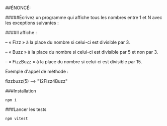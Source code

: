##ÉNONCÉ:

#####Écrivez un programme qui affiche tous les nombres entre 1 et N avec les exceptions suivantes :

####Il affiche :

– « Fizz » à la place du nombre si celui-ci est divisible par 3.

– « Buzz » à la place du nombre si celui-ci est divisible par 5 et non par 3.

– « FizzBuzz » à la place du nombre si celui-ci est divisible par 15.

Exemple d'appel de méthode :

fizzbuzz(5) --> "12Fizz4Buzz"


###Installation

``npm i``

###Lancer les tests

``npm vitest``
